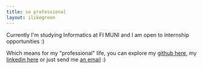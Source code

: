 ```yaml
---
title: so professional
layout: ilikegreen
---
```

Currently I'm studying Informatics at FI MUNI and I am open to internship opportunities :)
        
Which means for my "professional" life, you can explore my [github here](https://github.com/danpadcz), my [linkedin here](https://linkedin.com/in/daniel-padrta) or just send me [an email](mailto:website@danielpadrta.cz) :)
